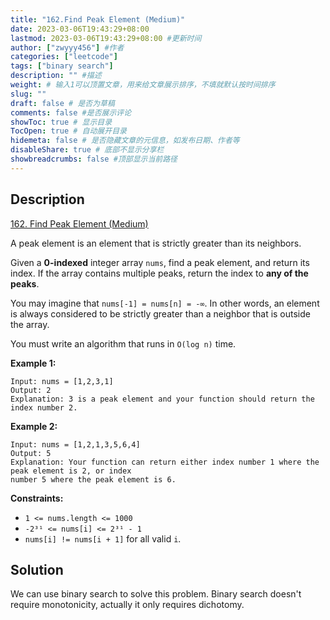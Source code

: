 ```yaml
---
title: "162.Find Peak Element (Medium)"
date: 2023-03-06T19:43:29+08:00
lastmod: 2023-03-06T19:43:29+08:00 #更新时间
author: ["zwyyy456"] #作者
categories: ["leetcode"]
tags: ["binary search"]
description: "" #描述
weight: # 输入1可以顶置文章，用来给文章展示排序，不填就默认按时间排序
slug: ""
draft: false # 是否为草稿
comments: false #是否展示评论
showToc: true # 显示目录
TocOpen: true # 自动展开目录
hidemeta: false # 是否隐藏文章的元信息，如发布日期、作者等
disableShare: true # 底部不显示分享栏
showbreadcrumbs: false #顶部显示当前路径
---
```

## Description
[162. Find Peak Element (Medium)](https://leetcode.com/problems/find-peak-element/)

A peak element is an element that is strictly greater than its neighbors.

Given a **0-indexed** integer array `nums`, find a peak element, and return its index. If the array
contains multiple peaks, return the index to **any of the peaks**.

You may imagine that `nums[-1] = nums[n] = -∞`. In other words, an element is always considered to
be strictly greater than a neighbor that is outside the array.

You must write an algorithm that runs in `O(log n)` time.

**Example 1:**

```
Input: nums = [1,2,3,1]
Output: 2
Explanation: 3 is a peak element and your function should return the index number 2.
```

**Example 2:**

```
Input: nums = [1,2,1,3,5,6,4]
Output: 5
Explanation: Your function can return either index number 1 where the peak element is 2, or index
number 5 where the peak element is 6.
```

**Constraints:**

- `1 <= nums.length <= 1000`
- `-2³¹ <= nums[i] <= 2³¹ - 1`
- `nums[i] != nums[i + 1]` for all valid `i`.

## Solution
We can use binary search to solve this problem. Binary search doesn't require monotonicity, actually it only requires dichotomy.